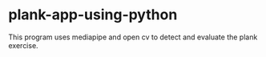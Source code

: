 # plank-app-using-python
This program uses mediapipe and open cv to detect and evaluate the plank exercise.
